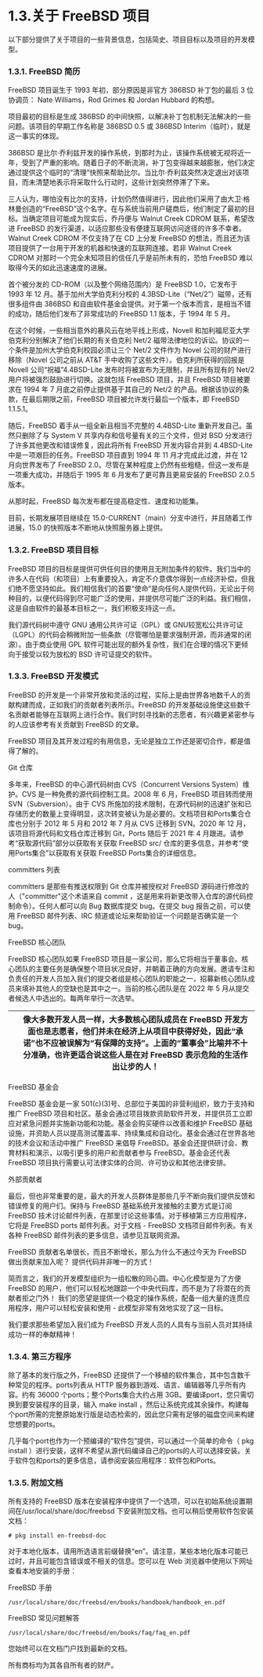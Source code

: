 # 1.3.关于 FreeBSD 项目

以下部分提供了关于项目的一些背景信息，包括简史、项目目标以及项目的开发模型。

### 1.3.1. FreeBSD 简历

FreeBSD 项目诞生于 1993 年初，部分原因是非官方 386BSD 补丁包的最后 3 位协调员： Nate Williams，Rod Grimes 和 Jordan Hubbard 的构想。

项目最初的目标是生成 386BSD 的中间快照，以解决补丁包机制无法解决的一些问题。该项目的早期工作名称是 386BSD 0.5 或 386BSD Interim（临时），就是这一事实的体现。

386BSD 是比尔·乔利兹开发的操作系统，到那时为止，该操作系统被无视将近一年，受到了严重的影响。随着日子的不断流淌，补丁包变得越来越膨胀，他们决定通过提供这个临时的“清理”快照来帮助比尔。当比尔·乔利兹突然决定退出对该项目，而未清楚地表示将采取什么行动时，这些计划突然停滞了下来。

三人认为，哪怕没有比尔的支持，计划仍然值得进行，因此他们采用了由大卫·格林曼创造的“FreeBSD”这个名字。在与系统当前用户磋商后，他们制定了最初的目标。当确定项目可能成为现实后，乔丹便与 Walnut Creek CDROM 联系，希望改进 FreeBSD 的发行渠道，以适应那些没有便捷互联网访问途径的许多不幸者。Walnut Creek CDROM 不仅支持了在 CD 上分发 FreeBSD 的想法，而且还为该项目提供了一台用于开发的机器和快速的互联网连接。若非 Walnut Creek CDROM 对那时一个完全未知项目的信任几乎是前所未有的，恐怕 FreeBSD 难以取得今天的如此迅速速度的进展。

首个被分发的 CD-ROM（以及整个网络范围内）是 FreeBSD 1.0，它发布于 1993 年 12 月。基于加州大学伯克利分校的 4.3BSD-Lite（“Net/2”）磁带，还有很多组件由 386BSD 和自由软件基金会提供。对于第一个版本而言，是相当不错的成功，随后他们发布了非常成功的 FreeBSD 1.1 版本，于 1994 年 5 月。

在这个时候，一些相当意外的暴风云在地平线上形成，Novell 和加利福尼亚大学伯克利分别解决了他们长期的有关伯克利 Net/2 磁带法律地位的诉讼。协议的一个条件是加州大学伯克利校园必须让三个 Net/2 文件作为 Novel 公司的财产进行移除（Novel 公司之前从 AT&T 手中收购了这些文件）。伯克利所获得的回报是 Novell 公司“祝福”4.4BSD-Lite 发布时将被宣布为无限制，并且所有现有的 Net/2 用户将被强烈鼓励进行切换。这就包括 FreeBSD 项目，并且 FreeBSD 项目被要求在 1994 年 7 月底之前停止提供基于其自己的 Net/2 的产品。根据该协议的条款，在最后期限之前，FreeBSD 项目被允许发行最后一个版本，即 FreeBSD 1.1.5.1。

随后，FreeBSD 着手从一组全新且相当不完整的 4.4BSD-Lite 重新开发自己。虽然只删除了与 System V 共享内存和信号量有关的三个文件，但对 BSD 分发进行了许多其他更改和错误修复，因此将所有 FreeBSD 开发内容合并到 4.4BSD-Lite 中是一项艰巨的任务。FreeBSD 项目直到 1994 年 11 月才完成此过渡，并在 12 月向世界发布了 FreeBSD 2.0。尽管在某种程度上仍然有些粗糙，但这一发布是一项重大成功，并随后于 1995 年 6 月发布了更可靠且更易安装的 FreeBSD 2.0.5 版本。

从那时起，FreeBSD 每次发布都在提高稳定性、速度和功能集。

目前，长期发展项目继续在 15.0-CURRENT（main）分支中进行，并且随着工作进展，15.0 的快照版本不断地从快照服务器上提供。

### 1.3.2. FreeBSD 项目目标

FreeBSD 项目的目标是提供可供任何目的使用且无附加条件的软件。我们当中的许多人在代码（和项目）上有重要投入，肯定不介意偶尔得到一点经济补偿，但我们绝不愿坚持如此。我们相信我们的首要“使命”是向任何人提供代码，无论出于何种目的，以便代码得到尽可能广泛的使用，并提供尽可能广泛的利益。我们相信，这是自由软件的最基本目标之一，我们积极支持这一点。

我们源代码树中遵守 GNU 通用公共许可证（GPL）或 GNU较宽松公共许可证（LGPL）的代码会稍微附加一些条款（尽管哪怕是要求强制开源，而非通常的闭源）。由于商业使用 GPL 软件可能出现的额外复杂性，我们在合理的情况下更倾向于接受以较为放松的 BSD 许可证提交的软件。

### 1.3.3. FreeBSD 开发模式

FreeBSD 的开发是一个非常开放和灵活的过程，实际上是由世界各地数千人的贡献构建而成，正如我们的贡献者列表所示。FreeBSD 的开发基础设施使这些数千名贡献者能够在互联网上进行合作。我们时刻寻找新的志愿者，有兴趣更紧密参与的人应该参考有关贡献到 FreeBSD 的文章。

FreeBSD 项目及其开发过程的有用信息，无论是独立工作还是密切合作，都是值得了解的。

 Git 仓库

多年来，FreeBSD 的中心源代码树由 CVS（Concurrent Versions System）维护。CVS 是一种免费的源代码控制工具。2008 年 6 月，FreeBSD 项目转而使用 SVN（Subversion）。由于 CVS 所施加的技术限制，在源代码树的迅速扩张和已存储历史的数量上变得明显，这次转变被认为是必要的。文档项目和Ports集合仓库也分别于 2012 年 5 月和 2012 年 7 月从 CVS 迁移到 SVN。2020 年 12 月，该项目将源代码和文档仓库迁移到 Git，Ports 随后于 2021 年 4 月跟进。请参考“获取源代码”部分以获取有关获取 FreeBSD src/ 仓库的更多信息，并参考“使用Ports集合”以获取有关获取 FreeBSD Ports集合的详细信息。

 committers 列表

committers 是那些有推送权限到 Git 仓库并被授权对 FreeBSD 源码进行修改的人（"committer"这个术语来自 commit ，这是用来将新更改带入仓库的源代码控制命令）。任何人都可以向 Bug 数据库提交 bug。在提交 bug 报告之前，可以使用 FreeBSD 邮件列表、IRC 频道或论坛来帮助验证一个问题是否确实是一个 bug。

FreeBSD 核心团队

FreeBSD 核心团队如果 FreeBSD 项目是一家公司，那么它将相当于董事会。核心团队的主要任务是确保整个项目状况良好，并朝着正确的方向发展。邀请专注和负责任的开发人员加入我们的提交者组是核心团队的职能之一，招募新核心团队成员来填补其他人的空缺也是其中之一。当前的核心团队是在 2022 年 5 月从提交者候选人中选出的。每两年举行一次选举。

|  | 像大多数开发人员一样，大多数核心团队成员在 FreeBSD 开发方面也是志愿者，他们并未在经济上从项目中获得好处，因此“承诺”也不应被误解为“有保障的支持”。上面的“董事会”比喻并不十分准确，也许更适合说这些人是在对 FreeBSD 表示危险的生活作出让步的人！ |
| -- | ------------------------------------------------------------------------------------------------------------------------------------------------------------------------------------------------------------------------------------------------------ |

 FreeBSD 基金会

FreeBSD 基金会是一家 501(c)(3)号、总部位于美国的非营利组织，致力于支持和推广 FreeBSD 项目和社区。基金会通过项目拨款资助软件开发，并提供员工立即应对紧急问题并实施新功能和功能。基金会购买硬件以改善和维护 FreeBSD 基础设施，并资助人员以提高测试覆盖率、持续集成和自动化。基金会通过在世界各地的技术会议和活动中推广 FreeBSD 来倡导 FreeBSD。基金会还提供研讨会、教育材料和演示，以吸引更多的用户和贡献者参与 FreeBSD。基金会还代表 FreeBSD 项目执行需要认可法律实体的合同、许可协议和其他法律安排。

 外部贡献者

最后，但也非常重要的是，最大的开发人员群体是那些几乎不断向我们提供反馈和错误修复的用户们。保持与 FreeBSD 基础系统开发接触的主要方式是订阅 FreeBSD 技术讨论邮件列表，在那里讨论这些事情。对于移植第三方应用程序，它将是 FreeBSD ports 邮件列表。对于文档 - FreeBSD 文档项目邮件列表。有关各种 FreeBSD 邮件列表的更多信息，请参见互联网资源。

FreeBSD 贡献者名单很长，而且不断增长，那么为什么不通过今天为 FreeBSD 做出贡献来加入呢？ 提供代码并非唯一的方式！

简而言之，我们的开发模型组织为一组松散的同心圆。中心化模型是为了方便 FreeBSD 的用户，他们可以轻松地跟踪一个中央代码库，而不是为了将潜在的贡献者拒之门外！ 我们的愿望是提供一个稳定的操作系统，配备一组大量的连贯应用程序，用户可以轻松安装和使用 - 此模型非常有效地实现了这一目标。

我们要求那些希望加入我们成为 FreeBSD 开发人员的人具有与当前人员对其持续成功一样的奉献精神！

### 1.3.4. 第三方程序

除了基本的发行版之外，FreeBSD 还提供了一个移植的软件集合，其中包含数千种常见的程序。ports列表从 HTTP 服务器到游戏、语言、编辑器等几乎所有内容。约有 36000 个ports；整个Ports集合大约占用 3GB。要编译port，您只需切换到要安装程序的目录，输入 make install ，然后让系统完成其余操作。构建每个port所需的完整原始发行版是动态检索的，因此您只需有足够的磁盘空间来构建您想要的ports。

几乎每个port也作为一个预编译的“软件包”提供，可以通过一个简单的命令（ pkg install ）进行安装，这样不希望从源代码编译自己的ports的人可以选择安装。关于软件包和ports的更多信息，请参阅安装应用程序：软件包和Ports。

### 1.3.5. 附加文档

所有支持的 FreeBSD 版本在安装程序中提供了一个选项，可以在初始系统设置期间在/usr/local/share/doc/freebsd 下安装附加文档。也可以稍后使用软件包安装文档：

```
# pkg install en-freebsd-doc
```

对于本地化版本，请用所选语言前缀替换“en”。请注意，某些本地化版本可能已过时，并且可能包含错误或不相关的信息。您可以在 Web 浏览器中使用以下网址查看本地安装的手册：

FreeBSD 手册

`/usr/local/share/doc/freebsd/en/books/handbook/handbook_en.pdf`

 FreeBSD 常见问题解答

`/usr/local/share/doc/freebsd/en/books/faq/faq_en.pdf`

您始终可以在文档门户找到最新的文档。

所有商标均为其各自所有者的财产。
